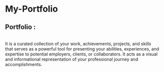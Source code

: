 # My-Portfolio
<h2>Portfolio :</h2><br>
It is a curated collection of your work, achievements, projects, and skills that serves as a powerful tool for presenting your abilities, experiences, and expertise to potential employers, clients, or collaborators. It acts as a visual and informational representation of your professional journey and accomplishments.
